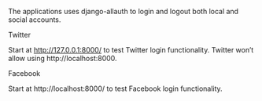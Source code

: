 The applications uses django-allauth to login and logout both local and social accounts.

Twitter

Start at http://127.0.0.1:8000/ to test Twitter login functionality. Twitter won’t allow using http://localhost:8000.

Facebook

Start at http://localhost:8000/ to test Facebook login functionality.
